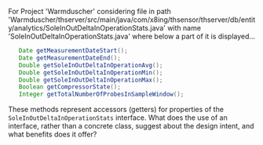 For Project 'Warmduscher' considering file in path 'Warmduscher/thserver/src/main/java/com/x8ing/thsensor/thserver/db/entity/analytics/SoleInOutDeltaInOperationStats.java' with name 'SoleInOutDeltaInOperationStats.java' where below a part of it is displayed... 

```java
   Date getMeasurementDateStart();
   Date getMeasurementDateEnd();
   Double getSoleInOutDeltaInOperationAvg();
   Double getSoleInOutDeltaInOperationMin();
   Double getSoleInOutDeltaInOperationMax();
   Boolean getCompressorState();
   Integer getTotalNumberOfProbesInSampleWindow();
```
These methods represent accessors (getters) for properties of the `SoleInOutDeltaInOperationStats` interface. What does the use of an interface, rather than a concrete class, suggest about the design intent, and what benefits does it offer?